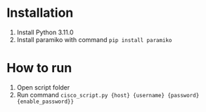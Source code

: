 # Installation
1. Install Python 3.11.0
2. Install paramiko with command ```pip install paramiko```

# How to run
1. Open script folder
2. Run command ```cisco_script.py {host} {username} {password} {enable_password}}```
